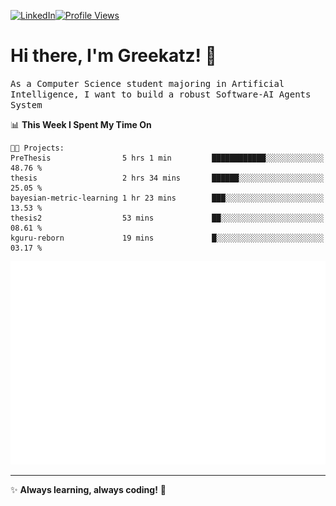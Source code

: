 [![LinkedIn](https://img.shields.io/badge/LinkedIn-0077B5?style=flat&logo=linkedin&logoColor=white)](https://www.linkedin.com/in/hungarbeit1912/)[![Profile Views](https://komarev.com/ghpvc/?username=Greekatz&color=blue&style=flat-square)](https://github.com/Greekatz)  


# Hi there, I'm Greekatz! 👋

<samp>As a Computer Science student majoring in Artificial Intelligence, I want to build a robust Software-AI Agents System<samp>


<!--START_SECTION:waka-->
📊 **This Week I Spent My Time On** 

```text
🐱‍💻 Projects: 
PreThesis                5 hrs 1 min         ████████████░░░░░░░░░░░░░   48.76 % 
thesis                   2 hrs 34 mins       ██████░░░░░░░░░░░░░░░░░░░   25.05 % 
bayesian-metric-learning 1 hr 23 mins        ███░░░░░░░░░░░░░░░░░░░░░░   13.53 % 
thesis2                  53 mins             ██░░░░░░░░░░░░░░░░░░░░░░░   08.61 % 
kguru-reborn             19 mins             █░░░░░░░░░░░░░░░░░░░░░░░░   03.17 % 
```


<!--END_SECTION:waka-->

![Full-year Contribution Calendar](https://github.com/Greekatz/Greekatz/blob/main/metrics.plugin.isocalendar.fullyear.svg)

---
✨ **Always learning, always coding!** 🚀
